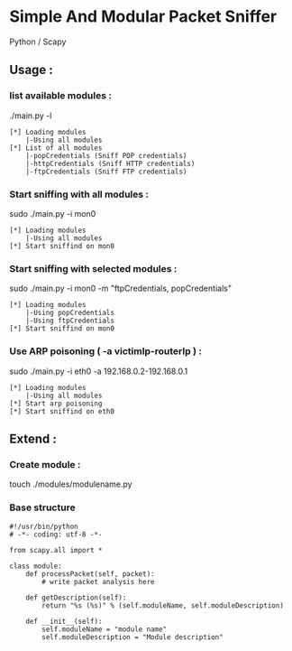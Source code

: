 Simple And Modular Packet Sniffer
=================================

Python / Scapy

Usage :
-------
### list available modules :
./main.py -l

    [*] Loading modules
        |-Using all modules
    [*] List of all modules
        |-popCredentials (Sniff POP credentials)
        |-httpCredentials (Sniff HTTP credentials)
        |-ftpCredentials (Sniff FTP credentials)

### Start sniffing with all modules :
sudo ./main.py -i mon0

    [*] Loading modules
        |-Using all modules
    [*] Start sniffind on mon0

### Start sniffing with selected modules :
sudo ./main.py -i mon0 -m "ftpCredentials, popCredentials"

    [*] Loading modules
        |-Using popCredentials
        |-Using ftpCredentials
    [*] Start sniffind on mon0

### Use ARP poisoning ( -a victimIp-routerIp ) :
sudo ./main.py -i eth0 -a 192.168.0.2-192.168.0.1

    [*] Loading modules
        |-Using all modules
    [*] Start arp poisoning
    [*] Start sniffind on eth0

Extend :
--------

### Create module :
touch ./modules/modulename.py

### Base structure
    #!/usr/bin/python
    # -*- coding: utf-8 -*-

    from scapy.all import *

    class module:
        def processPacket(self, packet):
            # write packet analysis here

        def getDescription(self):
            return "%s (%s)" % (self.moduleName, self.moduleDescription) 

        def __init__(self):
            self.moduleName = "module name"
            self.moduleDescription = "Module description"
